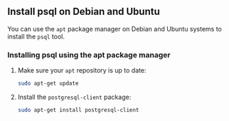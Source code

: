 ## Install psql on Debian and Ubuntu
You can use the `apt` package manager on Debian and Ubuntu systems to install
the `psql` tool.

<procedure>

### Installing psql using the apt package manager
1.  Make sure your `apt` repository is up to date:
    ```bash
    sudo apt-get update
    ```
1.  Install the `postgresql-client` package:
    ```bash
    sudo apt-get install postgresql-client
    ```

</procedure>
